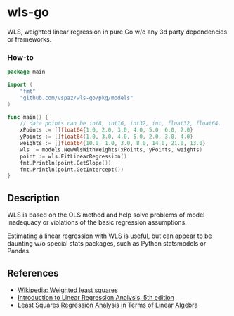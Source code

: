 # wls-go
WLS, weighted linear regression in pure Go w/o any 3d party dependencies or frameworks.

### How-to

```go
package main

import (
	"fmt"
	"github.com/vspaz/wls-go/pkg/models"
)

func main() {
	// data points can be int8, int16, int32, int, float32, float64.
	xPoints := []float64{1.0, 2.0, 3.0, 4.0, 5.0, 6.0, 7.0}
	yPoints := []float64{1.0, 3.0, 4.0, 5.0, 2.0, 3.0, 4.0}
	weights := []float64{10.0, 1.0, 3.0, 8.0, 14.0, 21.0, 13.0}
	wls := models.NewWlsWithWeights(xPoints, yPoints, weights)  
	point := wls.FitLinearRegression()
	fmt.Println(point.GetSlope())
	fmt.Println(point.GetIntercept())
}
```

## Description

WLS is based on the OLS method and help solve problems of model inadequacy or violations of the basic regression
assumptions.

Estimating a linear regression with WLS is useful, but can appear to be daunting w/o special stats packages, such as
Python statsmodels or Pandas.

## References

- [Wikipedia: Weighted least squares](https://en.wikipedia.org/wiki/Weighted_least_squares)
- [Introduction to Linear Regression Analysis, 5th edition](https://tinyurl.com/y3clfnrs)
- [Least Squares Regression Analysis in Terms of Linear Algebra](https://tinyurl.com/y485qhlg) 

